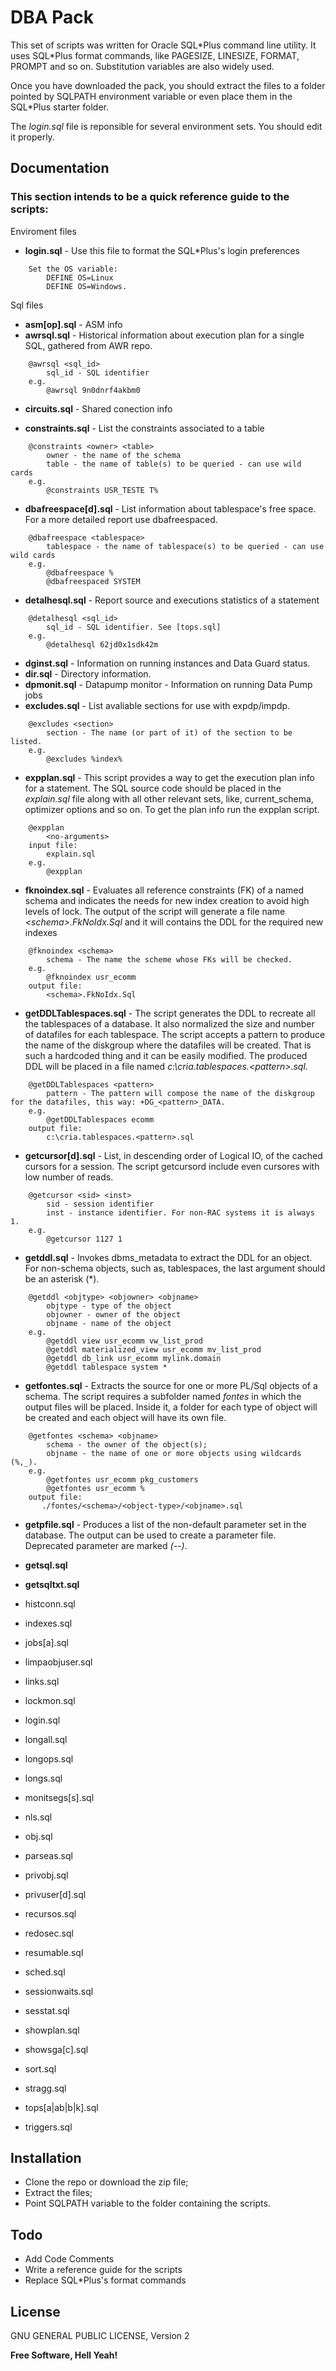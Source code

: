 ﻿# DBA Pack

This set of scripts was written for Oracle SQL\*Plus command line utility. It uses SQL\*Plus format commands, like PAGESIZE, LINESIZE, FORMAT, PROMPT and so on. Substitution variables are also widely used.

Once you have downloaded the pack, you should extract the files to a folder pointed by SQLPATH environment variable or even place them in the SQL\*Plus starter folder.

The *login.sql* file is reponsible for several environment sets. You should edit it properly.

## Documentation

### This section intends to be a quick reference guide to the scripts:

Enviroment files

* **login.sql** - Use this file to format the SQL*Plus's login preferences
```
    Set the OS variable: 
        DEFINE OS=Linux  
        DEFINE OS=Windows.
```
Sql files

 * **asm[op].sql** - ASM info
 * **awrsql.sql** - Historical information about execution plan for a single SQL, gathered from AWR repo.
```
    @awrsql <sql_id> 
        sql_id - SQL identifier
    e.g.
        @awrsql 9n0dnrf4akbm0
```
 * **circuits.sql** - Shared conection info
 
 * **constraints.sql** - List the constraints associated to a table
```
    @constraints <owner> <table> 
        owner - the name of the schema   
        table - the name of table(s) to be queried - can use wild cards
    e.g.
        @constraints USR_TESTE T%
```
 
 * **dbafreespace[d].sql** - List information about tablespace's free space. For a more detailed report use dbafreespaced.
```
    @dbafreespace <tablespace> 
        tablespace - the name of tablespace(s) to be queried - can use wild cards
    e.g.
        @dbafreespace %
        @dbafreespaced SYSTEM
```
 
 * **detalhesql.sql** - Report source and executions statistics of a statement
```
    @detalhesql <sql_id> 
        sql_id - SQL identifier. See [tops.sql]
    e.g.
        @detalhesql 62jd0x1sdk42m
```
 * **dginst.sql** - Information on running instances and Data Guard status.
 * **dir.sql** - Directory information.
 * **dpmonit.sql** - Datapump monitor - Information on running Data Pump jobs
 * **excludes.sql** - List avaliable sections for use with expdp/impdp.
```
    @excludes <section> 
        section - The name (or part of it) of the section to be listed.
    e.g.
        @excludes %index%
```
 * **expplan.sql** - This script provides a way to get the execution plan info for a statement. The SQL source code should be placed in the *explain.sql* file along with all other relevant sets, like, current_schema, optimizer options and so on. To get the plan info run the expplan script.
```
    @expplan 
        <no-arguments>
    input file:
        explain.sql
    e.g.
        @expplan 
```
 
 * **fknoindex.sql** - Evaluates all reference constraints (FK) of a named schema and indicates the needs for new index creation to avoid high levels of lock. The output of the script will generate a file name *\<schema\>.FkNoIdx.Sql* and it will contains the DDL for the required new indexes
```
    @fknoindex <schema> 
        schema - The name the scheme whose FKs will be checked.
    e.g.
        @fknoindex usr_ecomm
    output file:
        <schema>.FkNoIdx.Sql
```
 * **getDDLTablespaces.sql** - The script generates the DDL to recreate all the tablespaces of a database. It also normalized the size and number of datafiles for each tablespace. The script accepts a pattern to produce the name of the diskgroup where the datafiles will be created. That is such a hardcoded thing and it can be easily modified. The produced DDL will be placed in a file named *c:\cria.tablespaces.\<pattern\>.sql*.
```
    @getDDLTablespaces <pattern>
        pattern - The pattern will compose the name of the diskgroup for the datafiles, this way: +DG_<pattern>_DATA.
    e.g.
        @getDDLTablespaces ecomm
    output file:
        c:\cria.tablespaces.<pattern>.sql
```
  
 * **getcursor[d].sql** - List, in descending order of Logical IO, of the cached cursors for a session. The script getcursord include even cursores with low number of reads.
```
    @getcursor <sid> <inst>
        sid - session identifier
        inst - instance identifier. For non-RAC systems it is always 1.
    e.g.
        @getcursor 1127 1
```
 * **getddl.sql** - Invokes dbms_metadata to extract the DDL for an object. For non-schema objects, such as, tablespaces, the last argument should be an asterisk (\*).
```
    @getddl <objtype> <objowner> <objname>
        objtype - type of the object
        objowner - owner of the object
        objname - name of the object
    e.g.
        @getddl view usr_ecomm vw_list_prod
        @getddl materialized_view usr_ecomm mv_list_prod
        @getddl db_link usr_ecomm mylink.domain
        @getddl tablespace system *
```
 * **getfontes.sql** - Extracts the source for one or more PL/Sql objects of a schema. The script requires a subfolder named *fontes* in which the output files will be placed. Inside it, a folder for each type of object will be created and each object will have its own file.
```
    @getfontes <schema> <objname>
        schema - the owner of the object(s);
        objname - the name of one or more objects using wildcards (%,_).
    e.g.
        @getfontes usr_ecomm pkg_customers
        @getfontes usr_ecomm %
    output file:
       ./fontes/<schema>/<object-type>/<objname>.sql
```
 * **getpfile.sql** - Produces a list of the non-default parameter set in the database. The output can be used to create a parameter file. Deprecated parameter are marked *(--)*.
 
 * **getsql.sql**
 * **getsqltxt.sql**
 * histconn.sql
 * indexes.sql
 * jobs[a].sql
 * limpaobjuser.sql
 * links.sql
 * lockmon.sql
 * login.sql
 * longall.sql
 * longops.sql
 * longs.sql
 * monitsegs[s].sql
 * nls.sql
 * obj.sql
 * parseas.sql
 * privobj.sql
 * privuser[d].sql
 * recursos.sql
 * redosec.sql
 * resumable.sql
 * sched.sql
 * sessionwaits.sql
 * sesstat.sql
 * showplan.sql
 * showsga[c].sql
 * sort.sql
 * stragg.sql
 * tops[a|ab|b|k].sql
 * triggers.sql
 
## Installation

* Clone the repo or download the zip file;
* Extract the files;
* Point SQLPATH variable to the folder containing the scripts.

## Todo

 - Add Code Comments
 - Write a reference guide for the scripts
 - Replace SQL\*Plus's format commands

License
----

GNU GENERAL PUBLIC LICENSE, Version 2

**Free Software, Hell Yeah!**
